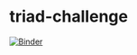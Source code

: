 # triad-challenge

[![Binder](https://mybinder.org/badge_logo.svg)](https://mybinder.org/v2/gh/akhullar001/triad-challenge/master?urlpath=https%3A%2F%2Fgithub.com%2Fakhullar001%2Ftriad-challenge%2Fblob%2Fmaster%2Fmodel_run.ipynb)
